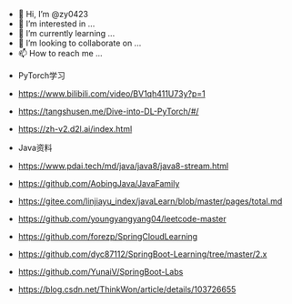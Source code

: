 - 👋 Hi, I’m @zy0423
- 👀 I’m interested in ...
- 🌱 I’m currently learning ...
- 💞️ I’m looking to collaborate on ...
- 📫 How to reach me ...

<!---
zy0423/zy0423 is a ✨ special ✨ repository because its `README.md` (this file) appears on your GitHub profile.
You can click the Preview link to take a look at your changes.
--->

- PyTorch学习
 - https://www.bilibili.com/video/BV1qh411U73y?p=1
 - https://tangshusen.me/Dive-into-DL-PyTorch/#/
 - https://zh-v2.d2l.ai/index.html

- Java资料
 - https://www.pdai.tech/md/java/java8/java8-stream.html
 - https://github.com/AobingJava/JavaFamily
 - https://gitee.com/linjiayu_index/javaLearn/blob/master/pages/total.md
 - https://github.com/youngyangyang04/leetcode-master
 - https://github.com/forezp/SpringCloudLearning
 - https://github.com/dyc87112/SpringBoot-Learning/tree/master/2.x
 - https://github.com/YunaiV/SpringBoot-Labs
 - https://blog.csdn.net/ThinkWon/article/details/103726655
